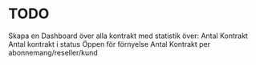# TODO

Skapa en Dashboard över alla kontrakt med statistik över:
Antal Kontrakt
Antal kontrakt i status Öppen för förnyelse
Antal Kontrakt per abonnemang/reseller/kund
